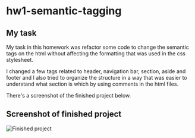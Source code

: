 # hw1-semantic-tagging

## My task

My task in this homework was refactor some code to change the semantic tags on the html without affecting the formatting that was used in the css stylesheet. 

I changed a few tags related to header, navigation bar, section, aside and footer and I also tried to organize the structure in a way that was easier to understand what section is which by using comments in the html files.

There's a screenshot of the finished project below. 

## Screenshot of finished project
![Finished project](./assets/finished-project.png)





